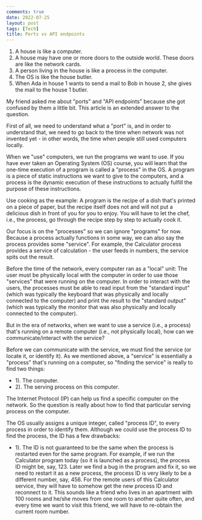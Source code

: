 ```yaml
---
comments: true
date: 2022-07-25
layout: post
tags: [Tech]
title: Ports vs API endpoints
---
```


1. A house is like a computer.
2. A house may have one or more doors to the outside world. These doors are like the network cards.
3. A person living in the house is like a process in the computer.
4. The OS is like the house butler.
5. When Ada in house 1 wants to send a mail to Bob in house 2, she gives the mail to the house 1 butler.

My friend asked me about "ports" and "API endpoints" because she got confused by them a little bit. This article is an extended answer to the question.

First of all, we need to understand what a "port" is, and in order to understand that, we need to go back to the time when network was not invented yet - in other words, the time when people still used computers locally.

When we "use" computers, we run the programs we want to use. If you have ever taken an Operating System (OS) course, you will learn that the one-time execution of a program is called a "process" in the OS. A program is a piece of static instructions we want to give to the computers, and a process is the dynamic execution of these instructions to actually fulfill the purpose of these instructions.

Use cooking as the example: A program is the recipe of a dish that's printed on a piece of paper, but the recipe itself does not and will not put a delicious dish in front of you for you to enjoy. You will have to let the chef, i.e., the process, go through the recipe step by step to actually cook it.

Our focus is on the "processes" so we can ignore "programs" for now. Because a process actually functions in some way, we can also say the process provides some "service". For example, the Calculator process provides a service of calculation - the user feeds in numbers, the service spits out the result.

Before the time of the network, every computer ran as a "local" unit: The user must be physically local with the computer in order to use those "services" that were running on the computer. In order to interact with the users, the processes must be able to read input from the "standard input" (which was typically the keyboard that was physically and locally connected to the computer) and print the result to the "standard output" (which was typically the monitor that was also physically and locally connected to the computer).

But in the era of networks, when we want to use a service (i.e., a process) that's running on a remote computer (i.e., not physically local), how can we communicate/interact with the service?

Before we can communicate with the service, we must find the service (or locate it, or identify it). As we mentioned above, a "service" is essentially a "process" that's running on a computer, so "finding the service" is really to find two things:

- 1). The computer.
- 2). The serving process on this computer.

The Internet Protocol (IP) can help us find a specific computer on the network. So the question is really about how to find that particular serving process on the computer.

The OS usually assigns a unique integer, called "process ID", to every process in order to identify them. Although we could use the process ID to find the process, the ID has a few drawbacks:

- 1). The ID is not guaranteed to be the same when the process is restarted even for the same program. For example, if we run the Calculator program today (so it is launched as a process), the process ID might be, say, 123. Later we find a bug in the program and fix it, so we need to restart it as a new process, the process ID is very likely to be a different number, say, 456. For the remote users of this Calculator service, they will have to somehow get the new process ID and reconnect to it. This sounds like a friend who lives in an apartment with 100 rooms and he/she moves from one room to another quite often, and every time we want to visit this friend, we will have to re-obtain the current room number.

